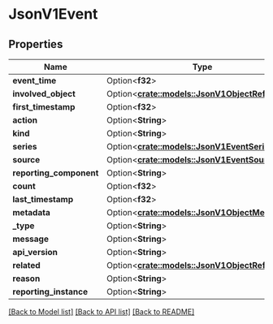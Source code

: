 # JsonV1Event

## Properties

Name | Type | Description | Notes
------------ | ------------- | ------------- | -------------
**event_time** | Option<**f32**> |  | [optional]
**involved_object** | Option<[**crate::models::JsonV1ObjectReference**](json_V1ObjectReference.md)> |  | [optional]
**first_timestamp** | Option<**f32**> |  | [optional]
**action** | Option<**String**> |  | [optional]
**kind** | Option<**String**> |  | [optional]
**series** | Option<[**crate::models::JsonV1EventSeries**](json_V1EventSeries.md)> |  | [optional]
**source** | Option<[**crate::models::JsonV1EventSource**](json_V1EventSource.md)> |  | [optional]
**reporting_component** | Option<**String**> |  | [optional]
**count** | Option<**f32**> |  | [optional]
**last_timestamp** | Option<**f32**> |  | [optional]
**metadata** | Option<[**crate::models::JsonV1ObjectMeta**](json_V1ObjectMeta.md)> |  | [optional]
**_type** | Option<**String**> |  | [optional]
**message** | Option<**String**> |  | [optional]
**api_version** | Option<**String**> |  | [optional]
**related** | Option<[**crate::models::JsonV1ObjectReference**](json_V1ObjectReference.md)> |  | [optional]
**reason** | Option<**String**> |  | [optional]
**reporting_instance** | Option<**String**> |  | [optional]

[[Back to Model list]](../README.md#documentation-for-models) [[Back to API list]](../README.md#documentation-for-api-endpoints) [[Back to README]](../README.md)


